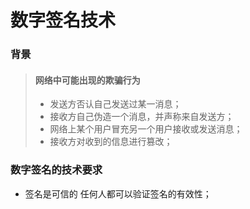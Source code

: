 # 数字签名技术

### 背景

> #### 网络中可能出现的欺骗行为
>
> * 发送方否认自己发送过某一消息；
> * 接收方自己伪造一个消息，并声称来自发送方；
> * 网络上某个用户冒充另一个用户接收或发送消息；
> * 接收方对收到的信息进行篡改；

### 数字签名的技术要求

* 签名是可信的
任何人都可以验证签名的有效性；





